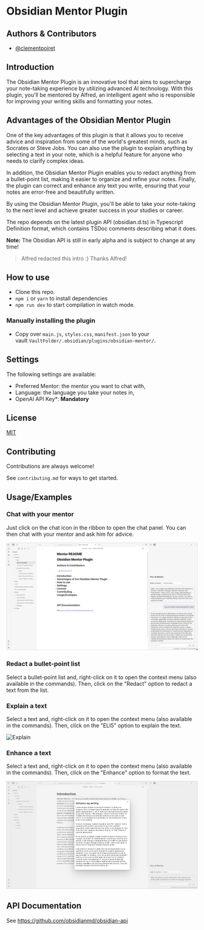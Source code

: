 # Obsidian Mentor Plugin

## Authors & Contributors

- [@clementpoiret](https://www.github.com/clementpoiret)

## Introduction

The Obsidian Mentor Plugin is an innovative tool that aims to supercharge your note-taking experience by utilizing advanced AI technology. With this plugin, you'll be mentored by Alfred, an intelligent agent who is responsible for improving your writing skills and formatting your notes.

## Advantages of the Obsidian Mentor Plugin

One of the key advantages of this plugin is that it allows you to receive advice and inspiration from some of the world's greatest minds, such as Socrates or Steve Jobs. You can also use the plugin to explain anything by selecting a text in your note, which is a helpful feature for anyone who needs to clarify complex ideas.

In addition, the Obsidian Mentor Plugin enables you to redact anything from a bullet-point list, making it easier to organize and refine your notes. Finally, the plugin can correct and enhance any text you write, ensuring that your notes are error-free and beautifully written.

By using the Obsidian Mentor Plugin, you'll be able to take your note-taking to the next level and achieve greater success in your studies or career.

The repo depends on the latest plugin API (obsidian.d.ts) in Typescript Definition format, which contains TSDoc comments describing what it does.

**Note:** The Obsidian API is still in early alpha and is subject to change at any time!

> Alfred redacted this intro :) Thanks Alfred!

## How to use

- Clone this repo.
- `npm i` or `yarn` to install dependencies
- `npm run dev` to start compilation in watch mode.

### Manually installing the plugin

- Copy over `main.js`, `styles.css`, `manifest.json` to your vault `VaultFolder/.obsidian/plugins/obsidian-mentor/`.

## Settings

The following settings are available:

- Preferred Mentor: the mentor you want to chat with,
- Language: the language you take your notes in,
- OpenAI API Key\*: **Mandatory**

## License

[MIT](https://choosealicense.com/licenses/mit/)

## Contributing

Contributions are always welcome!

See `contributing.md` for ways to get started.

## Usage/Examples

### Chat with your mentor

Just click on the chat icon in the ribbon to open the chat panel. You can then chat with your mentor and ask him for advice.

![Chatview Panel](docs/assets/chat.png)

### Redact a bullet-point list

Select a bullet-point list and, right-click on it to open the context menu (also available in the commands). Then, click on the "Redact" option to redact a text from the list.

### Explain a text

Select a text and, right-click on it to open the context menu (also available in the commands). Then, click on the "ELI5" option to explain the text.

![Explain](docs/assets/explain.png)

### Enhance a text

Select a text and, right-click on it to open the context menu (also available in the commands). Then, click on the "Enhance" option to format the text.

![Enhance](docs/assets/enhance.png)

## API Documentation

See <https://github.com/obsidianmd/obsidian-api>
